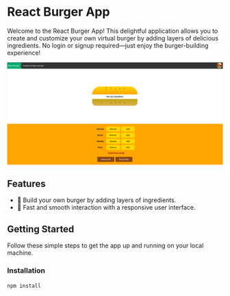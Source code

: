 # React Burger App

Welcome to the React Burger App! This delightful application allows you to create and customize your own virtual burger by adding layers of delicious ingredients. No login or signup required—just enjoy the burger-building experience!

![React Burger App](./src/assets/images/theme.png)

## Features

- 🍔 Build your own burger by adding layers of ingredients.
- 🚀 Fast and smooth interaction with a responsive user interface.

## Getting Started

Follow these simple steps to get the app up and running on your local machine.

### Installation

```bash
npm install
